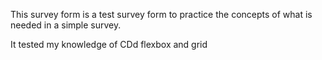 This survey form is a test survey form to practice the concepts of what is needed in a simple survey. 

It tested my knowledge of CDd flexbox and grid